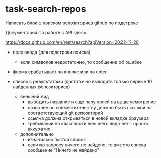 # task-search-repos
Написать блок с поиском репозиториев github по подстроке

Документация по работе с API здесь:

https://docs.github.com/en/rest/search?apiVersion=2022-11-28

- поле ввода (для подстроки поиска)
  - если символов недостаточно, то сообщение об ошибке
- форма срабатывает по кнопке или по enter

- список с результатами (достаточно выводить только первые 10 найденных репозиториев)
  - внешний вид
    - выводить название и еще пару полей на ваше усмотрение
    - название по совместительству должно быть ссылкой на соответствующий git репозиторий
    - ссылка должна открываться в новой вкладке браузера
    - требований по классности внешнего вида нет - просто аккуратно
  - дополнительно
    - изначально пустой список
    - если по запросу ничего не найдено, то вместо списка сообщение "Ничего не найдено"
